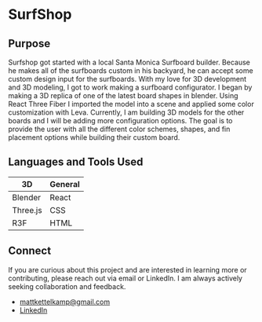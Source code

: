 # SurfShop

## Purpose
Surfshop got started with a local Santa Monica Surfboard builder. Because he makes all of the surfboards custom in his backyard, he can accept some custom design input for the surfboards. With my love for 3D development and 3D modeling, I got to work making a surfboard configurator. I began by making a 3D replica of one of the latest board shapes in blender. Using React Three Fiber I imported the model into a scene and applied some color customization with Leva. Currently, I am building 3D models for the other boards and I will be adding more configuration options. The goal is to provide the user with all the different color schemes, shapes, and fin placement options while building their custom board.

## Languages and Tools Used
| 3D          | General          |
| ----------- | ---------------- |
| Blender     | React            |
| Three.js    | CSS              |
| R3F         | HTML             |

## Connect
If you are curious about this project and are interested in learning more or contributing, please reach out via email or LinkedIn. I am always actively seeking collaboration and feedback.  
- mattkettelkamp@gmail.com
- [LinkedIn](https://www.linkedin.com/in/matthew-kettelkamp-100490b2/)
